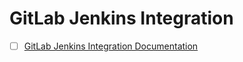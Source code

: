 # GitLab Jenkins Integration

- [ ] [GitLab Jenkins Integration Documentation](https://about.gitlab.com/solutions/jenkins/)
